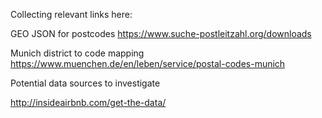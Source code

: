 Collecting relevant links here:

GEO JSON for postcodes
https://www.suche-postleitzahl.org/downloads

Munich district to code mapping
https://www.muenchen.de/en/leben/service/postal-codes-munich

Potential data sources to investigate

http://insideairbnb.com/get-the-data/
